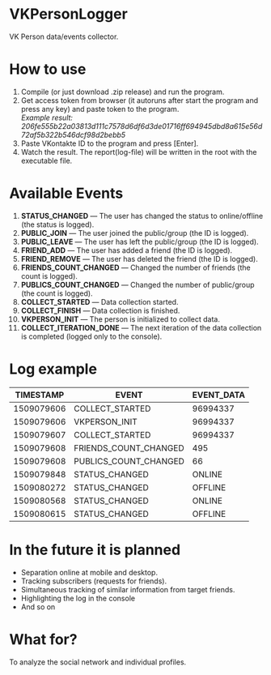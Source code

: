 # VKPersonLogger
VK Person data/events collector.

# How to use
<ol>
<li>Compile (or just download .zip release) and run the program.</li>
<li>Get access token from browser (it autoruns after start the program and press any key) and paste token to the program.<br>
<i>Example result: 206fe555b22a03813d111c7578d6df6d3de01716ff694945dbd8a615e56d72af5b322b546dcf98d2bebb5</i></li>
<li>Paste VKontakte ID to the program and press [Enter].</li>
<li>Watch the result. The report(log-file) will be written in the root with the executable file.</li>
</ol>

# Available Events
<ol>
<li><b>STATUS_CHANGED</b> — The user has changed the status to online/offline (the status is logged).</li>
<li><b>PUBLIC_JOIN</b> — The user joined the public/group (the ID is logged).</li>
<li><b>PUBLIC_LEAVE</b> — The user has left the public/group (the ID is logged).</li>
<li><b>FRIEND_ADD</b> — The user has added a friend (the ID is logged).</li>
<li><b>FRIEND_REMOVE</b> — The user has deleted the friend (the ID is logged).</li>
<li><b>FRIENDS_COUNT_CHANGED</b> — Changed the number of friends (the count is logged).</li>
<li><b>PUBLICS_COUNT_CHANGED</b> — Changed the number of public/group (the count is logged).</li>
<li><b>COLLECT_STARTED</b> — Data collection started.</li>
<li><b>COLLECT_FINISH</b> — Data collection is finished.</li>
<li><b>VKPERSON_INIT</b> — The person is initialized to collect data.</li>
<li><b>COLLECT_ITERATION_DONE</b> — The next iteration of the data collection is completed (logged only to the console).</li>
</ol>

# Log example
| TIMESTAMP| EVENT | EVENT_DATA |
|----------|-------|------------|
|1509079606|COLLECT_STARTED|96994337|
|1509079606|VKPERSON_INIT|96994337|
|1509079607|COLLECT_STARTED|96994337|
|1509079608|FRIENDS_COUNT_CHANGED|495|
|1509079608|PUBLICS_COUNT_CHANGED|66|
|1509079848|STATUS_CHANGED|ONLINE|
|1509080272|STATUS_CHANGED|OFFLINE|
|1509080568|STATUS_CHANGED|ONLINE|
|1509080615|STATUS_CHANGED|OFFLINE|

# In the future it is planned
<ul>
<li>Separation online at mobile and desktop.</li>
<li>Tracking subscribers (requests for friends).</li>
<li>Simultaneous tracking of similar information from target friends.</li>
<li>Highlighting the log in the console</li>
<li>And so on</li>
</ul>

# What for?
To analyze the social network and individual profiles.
